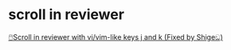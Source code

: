 # scroll in reviewer

[🖱️Scroll in reviewer with vi/vim-like keys j and k (Fixed by Shigeඞ)](https://ankiweb.net/shared/info/1241205467)